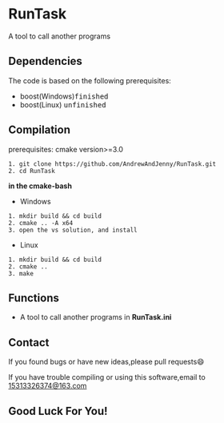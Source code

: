 # RunTask

A tool to call another programs

## Dependencies

The code is based on the following prerequisites:

- boost(Windows)<kbd>finished</kbd>
- boost(Linux) <kbd>unfinished</kbd>

## Compilation

prerequisites: cmake version>=3.0

```
1. git clone https://github.com/AndrewAndJenny/RunTask.git
2. cd RunTask
```

**in the cmake-bash**

- Windows

```
1. mkdir build && cd build
2. cmake .. -A x64
3. open the vs solution, and install
```

- Linux

```
1. mkdir build && cd build
2. cmake ..
3. make
```

## Functions

-  A tool to call another programs in **RunTask.ini**

## Contact

If you found bugs or have new ideas,please pull requests😄  

If you have trouble compiling or using this software,email to [15313326374@163.com](mailto:15313326374@163.com)

## Good Luck For You!